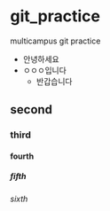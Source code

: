 # git_practice
multicampus git practice

- 안녕하세요
- ㅇㅇㅇ입니다
  - 반갑습니다

## second
### third
#### fourth
##### fifth
###### sixth
